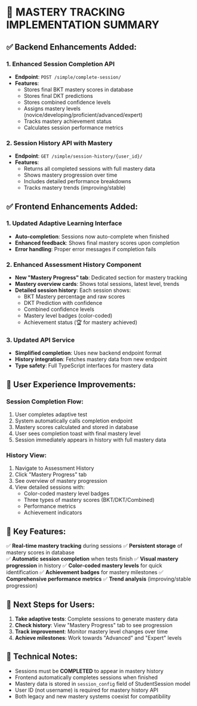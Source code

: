 🎯 MASTERY TRACKING IMPLEMENTATION SUMMARY
===========================================

## ✅ Backend Enhancements Added:

### 1. Enhanced Session Completion API
- **Endpoint**: `POST /simple/complete-session/`
- **Features**:
  - Stores final BKT mastery scores in database
  - Stores final DKT predictions
  - Stores combined confidence levels
  - Assigns mastery levels (novice/developing/proficient/advanced/expert)
  - Tracks mastery achievement status
  - Calculates session performance metrics

### 2. Session History API with Mastery
- **Endpoint**: `GET /simple/session-history/{user_id}/`
- **Features**:
  - Returns all completed sessions with full mastery data
  - Shows mastery progression over time
  - Includes detailed performance breakdowns
  - Tracks mastery trends (improving/stable)

## ✅ Frontend Enhancements Added:

### 1. Updated Adaptive Learning Interface
- **Auto-completion**: Sessions now auto-complete when finished
- **Enhanced feedback**: Shows final mastery scores upon completion
- **Error handling**: Proper error messages if completion fails

### 2. Enhanced Assessment History Component
- **New "Mastery Progress" tab**: Dedicated section for mastery tracking
- **Mastery overview cards**: Shows total sessions, latest level, trends
- **Detailed session history**: Each session shows:
  - BKT Mastery percentage and raw scores
  - DKT Prediction with confidence
  - Combined confidence levels
  - Mastery level badges (color-coded)
  - Achievement status (🏆 for mastery achieved)

### 3. Updated API Service
- **Simplified completion**: Uses new backend endpoint format
- **History integration**: Fetches mastery data from new endpoint
- **Type safety**: Full TypeScript interfaces for mastery data

## 🎯 User Experience Improvements:

### Session Completion Flow:
1. User completes adaptive test
2. System automatically calls completion endpoint
3. Mastery scores calculated and stored in database
4. User sees completion toast with final mastery level
5. Session immediately appears in history with full mastery data

### History View:
1. Navigate to Assessment History
2. Click "Mastery Progress" tab
3. See overview of mastery progression
4. View detailed sessions with:
   - Color-coded mastery level badges
   - Three types of mastery scores (BKT/DKT/Combined)
   - Performance metrics
   - Achievement indicators

## 🎊 Key Features:

✅ **Real-time mastery tracking** during sessions
✅ **Persistent storage** of mastery scores in database  
✅ **Automatic session completion** when tests finish
✅ **Visual mastery progression** in history
✅ **Color-coded mastery levels** for quick identification
✅ **Achievement badges** for mastery milestones
✅ **Comprehensive performance metrics**
✅ **Trend analysis** (improving/stable progression)

## 🚀 Next Steps for Users:

1. **Take adaptive tests**: Complete sessions to generate mastery data
2. **Check history**: View "Mastery Progress" tab to see progression
3. **Track improvement**: Monitor mastery level changes over time
4. **Achieve milestones**: Work towards "Advanced" and "Expert" levels

## 🔧 Technical Notes:

- Sessions must be **COMPLETED** to appear in mastery history
- Frontend automatically completes sessions when finished
- Mastery data is stored in `session_config` field of StudentSession model
- User ID (not username) is required for mastery history API
- Both legacy and new mastery systems coexist for compatibility